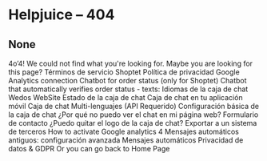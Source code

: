 # Helpjuice – 404
## None
4o’4!
We could not find what you're looking for. 
Maybe you are looking for this page?
Términos de servicio
Shoptet
Política de privacidad
Google Analytics connection
Chatbot for order status (only for Shoptet)
Chatbot that automatically verifies order status - texts:
Idiomas de la caja de chat
Wedos WebSite
Estado de la caja de chat
Caja de chat en tu aplicación móvil
Caja de chat Multi-lenguajes (API Requerido)
Configuración básica de la caja de chat
¿Por qué no puedo ver el chat en mi página web?
Formulario de contacto
¿Puedo quitar el logo de la caja de chat?
Exportar a un sistema de terceros
How to activate Google analytics 4
Mensajes automáticos antiguos: configuración avanzada
Mensajes automáticos
Privacidad de datos & GDPR
Or you can go back to Home Page

